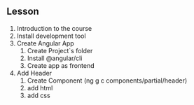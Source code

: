 ## Lesson
1. Introduction to the course
2. Install development tool
3. Create Angular App
    1. Create Project`s folder
    2. Install @angular/cli
    3. Create app as frontend
4. Add Header
    1. Create Component (ng g c components/partial/header)
    2. add html
    3. add css